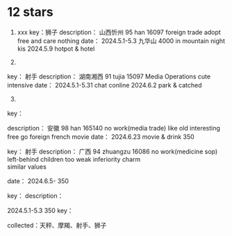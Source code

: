 # 12 stars
1.   xxx
   key：狮子
   description： 
     山西忻州 95 han 16097 foreign trade 
     adopt 
     free and care nothing
   date：
     2024.5.1-5.3   九华山  4000  in mountain night kis
     2024.5.9       hotpot & hotel

2.   
key：
  射手
description： 
  湖南湘西 91 tujia 15097 Media Operations
  cute intensive
date：
  2024.5.1-5.31   chat conline 
  2024.6.2        park & catched 

3.   
key：
 
description： 
  安徽 98 han 165140  no work(media trade)
  like old  interesting   free  go foreign
  french movie
date：
   2024.6.23   movie & drink  350



key：
   射手
description：
   广西 94 zhuangzu 16086  no work(medicine sop)
   left-behind children    too weak   inferiority
   charm  
   similar values
   
   
date：
  2024.6.5-    350




key：
description：

2024.5.1-5.3   350
key：





collected：天秤、摩羯、射手、狮子
